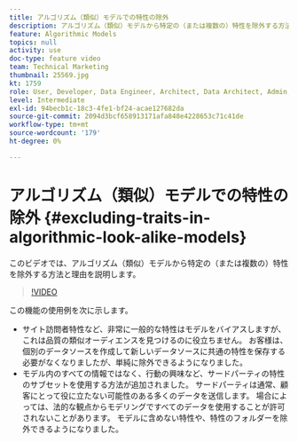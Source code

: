 ```yaml
---
title: アルゴリズム（類似）モデルでの特性の除外
description: アルゴリズム（類似）モデルから特定の（または複数の）特性を除外する方法と理由について説明します。
feature: Algorithmic Models
topics: null
activity: use
doc-type: feature video
team: Technical Marketing
thumbnail: 25569.jpg
kt: 1759
role: User, Developer, Data Engineer, Architect, Data Architect, Admin, Leader
level: Intermediate
exl-id: 94becb1c-18c3-4fe1-bf24-acae127682da
source-git-commit: 2094d3bcf658913171afa848e4228653c71c41de
workflow-type: tm+mt
source-wordcount: '179'
ht-degree: 0%

---
```


# アルゴリズム（類似）モデルでの特性の除外 {#excluding-traits-in-algorithmic-look-alike-models}

このビデオでは、アルゴリズム（類似）モデルから特定の（または複数の）特性を除外する方法と理由を説明します。

>[!VIDEO](https://video.tv.adobe.com/v/38134/?quality=12&captions=jpn)

この機能の使用例を次に示します。

* サイト訪問者特性など、非常に一般的な特性はモデルをバイアスしますが、これは品質の類似オーディエンスを見つけるのに役立ちません。 お客様は、個別のデータソースを作成して新しいデータソースに共通の特性を保存する必要がなくなりましたが、単純に除外できるようになりました。
* モデル内のすべての情報ではなく、行動の興味など、サードパーティの特性のサブセットを使用する方法が追加されました。 サードパーティは通常、顧客にとって役に立たない可能性のある多くのデータを送信します。 場合によっては、法的な観点からモデリングですべてのデータを使用することが許可されないことがあります。 モデルに含めない特性や、特性のフォルダーを除外できるようになりました。
